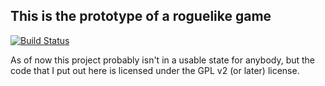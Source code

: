 This is the prototype of a roguelike game
--

[![Build Status](https://travis-ci.org/dasmau89/taloonerrl.svg?branch=master)](https://travis-ci.org/dasmau89/taloonerrl)

As of now this project probably isn't in a usable state for anybody, but the code that I put out here is licensed under the GPL v2 (or later) license.

